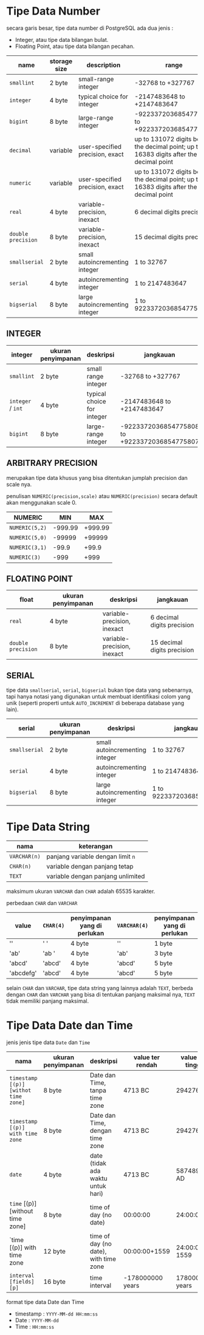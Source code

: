 <h1 id='tipeDataNumber'>Tipe Data Number</h1>

secara garis besar, tipe data number di PostgreSQL ada dua jenis :

- Integer, atau tipe data bilangan bulat.
- Floating Point, atau tipe data bilangan pecahan.

| name               | storage size | description                     | range                                                                                    |
| ------------------ | ------------ | ------------------------------- | ---------------------------------------------------------------------------------------- |
| `smallint`         | 2 byte       | small-range integer             | -32768 to +327767                                                                        |
| `integer`          | 4 byte       | typical choice for integer      | -2147483648 to +2147483647                                                               |
| `bigint`           | 8 byte       | large-range integer             | -9223372036854775808 to +9223372036854775807                                             |
| `decimal`          | variable     | user-specified precision, exact | up to 131072 digits before the decimal point; up to 16383 digits after the decimal point |
| `numeric`          | variable     | user-specified precision, exact | up to 131072 digits before the decimal point; up to 16383 digits after the decimal point |
| `real`             | 4 byte       | variable-precision, inexact     | 6 decimal digits precision                                                               |
| `double precision` | 8 byte       | variable-precision, inexact     | 15 decimal digits precision                                                              |
| `smallserial`      | 2 byte       | small autoincrementing integer  | 1 to 32767                                                                               |
| `serial`           | 4 byte       | autoincrementing integer        | 1 to 2147483647                                                                          |
| `bigserial`        | 8 byte       | large autoincrementing integer  | 1 to 9223372036854775807                                                                 |

<h2 id='integer'>INTEGER</h2>

| integer           | ukuran penyimpanan | deskripsi                  | jangkauan                                    |
| ----------------- | ------------------ | -------------------------- | -------------------------------------------- |
| `smallint`        | 2 byte             | small range integer        | -32768 to +327767                            |
| `integer` / `int` | 4 byte             | typical choice for integer | -2147483648 to +2147483647                   |
| `bigint`          | 8 byte             | large-range integer        | -9223372036854775808 to +9223372036854775807 |

<h2 id='arbitrary'>ARBITRARY PRECISION</h2>

merupakan tipe data khusus yang bisa ditentukan jumplah precision dan scale nya.

penulisan `NUMERIC(precision,scale)` atau `NUMERIC(precision)` secara default akan menggunakan scale 0.

| NUMERIC        | MIN     | MAX     |
| -------------- | ------- | ------- |
| `NUMERIC(5,2)` | -999.99 | +999.99 |
| `NUMERIC(5,0)` | -99999  | +99999  |
| `NUMERIC(3,1)` | -99.9   | +99.9   |
| `NUMERIC(3)`   | -999    | +999    |

<h2 id='float'>FLOATING POINT</h2>

| float              | ukuran penyimpanan | deskripsi                   | jangkauan                   |
| ------------------ | ------------------ | --------------------------- | --------------------------- |
| `real`             | 4 byte             | variable-precision, inexact | 6 decimal digits precision  |
| `double precision` | 8 byte             | variable-precision, inexact | 15 decimal digits precision |

<h2 id='serial'>SERIAL</h2>

tipe data `smallserial`, `serial`, `bigserial` bukan tipe data yang sebenarnya, tapi hanya notasi yang digunakan untuk membuat identifikasi colom yang unik (seperti properti untuk `AUTO_INCREMENT` di beberapa database yang lain).

| serial        | ukuran penyimpanan | deskripsi                      | jangkauan                |
| ------------- | ------------------ | ------------------------------ | ------------------------ |
| `smallserial` | 2 byte             | small autoincrementing integer | 1 to 32767               |
| `serial`      | 4 byte             | autoincrementing integer       | 1 to 2147483647          |
| `bigserial`   | 8 byte             | large autoincrementing integer | 1 to 9223372036854775807 |

<h1 id='tipeDataString'>Tipe Data String</h1>

| nama         | keterangan                        |
| ------------ | --------------------------------- |
| `VARCHAR(n)` | panjang variable dengan limit `n` |
| `CHAR(n)`    | variable dengan panjang tetap     |
| `TEXT`       | variable dengan panjang unlimited |

maksimum ukuran `VARCHAR` dan `CHAR` adalah 65535 karakter.

perbedaan `CHAR` dan `VARCHAR`

| value     | `CHAR(4)` | penyimpanan yang di perlukan | `VARCHAR(4)` | penyimpanan yang di perlukan |
| --------- | --------- | ---------------------------- | ------------ | ---------------------------- |
| ''        | ' '       | 4 byte                       | ''           | 1 byte                       |
| 'ab'      | 'ab '     | 4 byte                       | 'ab'         | 3 byte                       |
| 'abcd'    | 'abcd'    | 4 byte                       | 'abcd'       | 5 byte                       |
| 'abcdefg' | 'abcd'    | 4 byte                       | 'abcd'       | 5 byte                       |

selain `CHAR` dan `VARCHAR`, tipe data string yang lainnya adalah `TEXT`, berbeda dengan `CHAR` dan `VARCHAR` yang bisa di tentukan panjang maksimal nya, `TEXT` tidak memiliki panjang maksimal.

<h1 id='tipeDataDateDanTime'>Tipe Data Date dan Time</h1>

jenis jenis tipe data `Date` dan `Time`

| nama                                 | ukuran penyimpanan | deskripsi                             | value ter rendah | value ter tinggi | resolusi |
| ------------------------------------ | ------------------ | ------------------------------------- | ---------------- | ---------------- | -------- |
| `timestamp [(p)] [withot time zone]` | 8 byte             | Date dan Time, tanpa time zone        | 4713 BC          | 294276 AD        | 1 ms     |
| `timestamp [(p)] with time zone`     | 8 byte             | Date dan Time, dengan time zone       | 4713 BC          | 294276 AD        | 1 ms     |
| `date`                               | 4 byte             | date (tidak ada waktu untuk hari)     | 4713 BC          | 5874897 AD       | 1 day    |
| `time` [(p)] [without time zone]     | 8 byte             | time of day (no date)                 | 00:00:00         | 24:00:00         | 1 ms     |
| `time [(p)] with time zone           | 12 byte            | time of day (no date), with time zone | 00:00:00+1559    | 24:00:00-1559    | 1ms      |
| `interval [fields] [p]`              | 16 byte            | time interval                         | -178000000 years | 178000000 years  | 1 ms     |

format tipe data Date dan Time

- timestamp : `YYYY-MM-dd HH:mm:ss`
- Date : `YYYY-MM-dd`
- Time : `HH:mm:ss`
